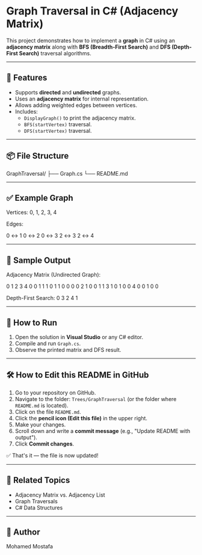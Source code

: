 # Graph Traversal in C# (Adjacency Matrix)

This project demonstrates how to implement a **graph** in C# using an **adjacency matrix** along with **BFS (Breadth-First Search)** and **DFS (Depth-First Search)** traversal algorithms.

---

## 📌 Features

- Supports **directed** and **undirected** graphs.
- Uses an **adjacency matrix** for internal representation.
- Allows adding weighted edges between vertices.
- Includes:
  - `DisplayGraph()` to print the adjacency matrix.
  - `BFS(startVertex)` traversal.
  - `DFS(startVertex)` traversal.

---

## 📦 File Structure

GraphTraversal/
├── Graph.cs
└── README.md


---

## ✅ Example Graph

Vertices:
0, 1, 2, 3, 4


Edges:

0 ↔ 1
0 ↔ 2
0 ↔ 3
2 ↔ 3
2 ↔ 4


---

## 🧠 Sample Output

Adjacency Matrix (Undirected Graph):

0 1 2 3 4
0 0 1 1 1 0
1 1 0 0 0 0
2 1 0 0 1 1
3 1 0 1 0 0
4 0 0 1 0 0

Depth-First Search:
0 3 2 4 1


---

## 🚀 How to Run

1. Open the solution in **Visual Studio** or any C# editor.
2. Compile and run `Graph.cs`.
3. Observe the printed matrix and DFS result.

---

## 🛠️ How to Edit this README in GitHub

1. Go to your repository on GitHub.
2. Navigate to the folder: `Trees/GraphTraversal` (or the folder where `README.md` is located).
3. Click on the file `README.md`.
4. Click the **pencil icon (Edit this file)** in the upper right.
5. Make your changes.
6. Scroll down and write a **commit message** (e.g., "Update README with output").
7. Click **Commit changes**.

✅ That's it — the file is now updated!

---

## 🔗 Related Topics

- Adjacency Matrix vs. Adjacency List
- Graph Traversals
- C# Data Structures

---

## 📧 Author

Mohamed Mostafa  

